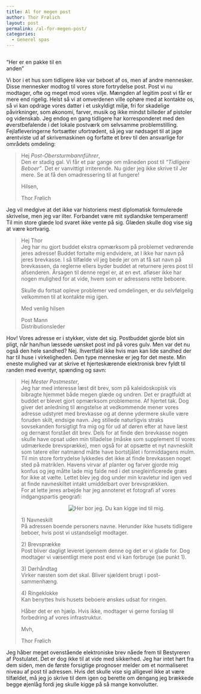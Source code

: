 ```yaml
---
title: Al for megen post
author: Thor Frølich
layout: post
permalink: /al-for-megen-post/
categories:
  - Generel spas
---
```

<div class="bitImage bitRight" style="width: 148px">
  <img src="http://www.abekat.net/images/postbudmedpakke.jpg" alt=""Gør med den hvad du vil"." /></p> <p>
    “Her er en pakke til en anden”
  </p>
</div>

Vi bor i et hus som tidligere ikke var beboet af os, men af andre mennesker. Disse mennesker modtog til vores store fortrydelse post. Post vi nu modtager, ofte og meget mod vores vilje. Mængden af legitim post vi får er mere end rigelig. Helst så vi at omverdenen ville ophøre med at kontakte os, så vi kan opdrage vores datter i et uskyldigt miljø, fri for skadelige påvirkninger, som økonomi, farver, musik og ikke mindst billeder af pistoler og videnskab. Jeg endog en gang tidligere har korresponderet med den øverstbefalende i det lokale postværk om selvsamme problemstilling.<!--more--> Fejlafleveringerne fortsætter ufortrødent, så jeg var nødsaget til at jage ørentviste ud af skrivemaskinen og forfatte et brev til den ansvarlige for områdets omdeling:

> Hej *Post-Obersturmbannführer*,  
> Den er stadig gal. Vi får et par gange om måneden post til *“Tidligere Beboer”*. Det er vanvittigt irriterende. Nu gider jeg ikke skrive til Jer mere. Se at få den omadressering til at fungere!
> 
> Hilsen,
> 
> Thor Frølich

Jeg vil medgive at det ikke var historiens mest diplomatisk formulerede skrivelse, men jeg var ilter. Forbandet være mit sydlandske temperament! Til min store glæde lod svaret ikke vente på sig. Glæden skulle dog vise sig at være kortvarig.

> Hej Thor  
> Jeg har nu gjort buddet ekstra opmærksom på problemet vedrørende jeres adresse! Buddet fortalte mig endvidere, at I ikke har navn på jeres brevkasse. I så tilfælde vil jeg bede jer om at få sat navn på brevkassen, da reglerne ellers byder buddet at returnere jeres post til afsenderen. Årsagen til denne regel er, at en evt. afløser ikke har nogen mulighed for at vide, hvem som er adressens rette beboere.
> 
> Skulle du fortsat opleve problemer ved omdelingen, er du selvfølgelig velkommen til at kontakte mig igen.
> 
> Med venlig hilsen
> 
> Post Mann  
> Distributionsleder

Hov! Vores adresse er i stykker, viste det sig. Postbuddet gjorde blot sin pligt, når han/hun læssede uønsket post ind på vores gulv. Men var det nu også den hele sandhed? Nej. Ihvertfald ikke hvis man kan lide sandhed der har til huse i virkeligheden. Den type menneske er jeg for det meste. Min eneste mulighed var at skrive et hjerteskærende elektronisk brev fyldt til randen med eventyr, spænding og savn:

> Hej *Mester Postmester*,  
> Jeg har med interesse læst dit brev, som på kaleidoskopisk vis bibragte hjemmet både megen glæde og undren. Det er pragtfuldt at buddet er blevet gjort opmærksom problemerne. Af hjertet tak. Dog giver det anledning til ængstelse at vedkommende mener vores adresse udstyret med brevkasse og at denne ydermere skulle være foruden skilt, endsige navn. Jeg stillede naturligvis straks sovsekanden forsigtigt fra mig og fór ud af døren efter at have læst og dernæst forstået dit brev. Dels for at finde den brevkasse nogen skulle have opsat uden min tilladelse (måske som supplement til vores udmærkede brevsprække), men også for at opsætte et nyt navneskilt som tatere eller natmænd måtte have bortstjålet i formiddagens mulm. Til min store fortrydelse lykkedes det ikke at finde brevkassen noget sted på matriklen. Havens virvar af planter og farver gjorde mig konfus og jeg måtte lade mig falde ned i det snegleinficerede græs for ikke at vælte. Lettet blev jeg dog under min kravletur ind igen ved at finde navneskiltet intakt umiddelbart over brevsprækken.  
> For at lette jeres arbejde har jeg annoteret et fotografi af vores indgangspartis geografi:
> 
> <center>
>   <div class="bitImage bitCenter" style="width: 508px">
>     <img src="http://www.abekat.net/images/indgang.jpg" alt="Her bor jeg. Du kan kigge ind til mig." />
>   </div>
>   
>   <p>
>     </center>
>   </p>
>   
>   <p>
>     1) Navneskilt<br /> På adressen boende personers navne. Herunder ikke husets tidligere beboer, hvis post vi ustandseligt modtager.
>   </p>
>   
>   <p>
>     2) Brevsprække<br /> Post bliver dagligt leveret igennem denne og det er vi glade for. Dog modtager vi væsentligt mere post end vi kan forbruge (se punkt 1).
>   </p>
>   
>   <p>
>     3) Dørhåndtag<br /> Virker næsten som det skal. Bliver sjældent brugt i post-sammenhæng.
>   </p>
>   
>   <p>
>     4) Ringeklokke<br /> Kan benyttes hvis husets beboere ønskes udsat for ringen.
>   </p>
>   
>   <p>
>     Håber det er en hjælp. Hvis ikke, modtager vi gerne forslag til forbedring af vores infrastruktur.
>   </p>
>   
>   <p>
>     Mvh,
>   </p>
>   
>   <p>
>     Thor Frølich
>   </p></blockquote> 
>   
>   <p>
>     Jeg håber meget ovenstående elektroniske brev nåede frem til Bestyreren af Postulatet. Det er dog ikke til at vide med sikkerhed. Jeg har intet hørt fra dem siden, men de første forsigtige prognoser melder om et normaliseret niveau af post til adressen. Hvis det skulle vise sig alligevel ikke at være tilfældet, må jeg jo skrive til dem igen og berette om dengang jeg brækkede begge øjenlåg fordi jeg skulle kigge på så mange konvolutter.
>   </p>